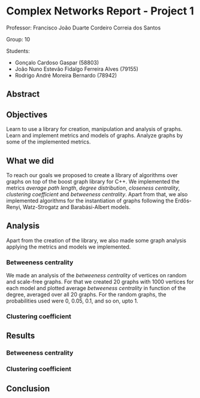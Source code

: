 # Complex Networks Report - Project 1

Professor: Francisco João Duarte Cordeiro Correia dos Santos

Group: 10

Students:
  - Gonçalo Cardoso Gaspar (58803)
  - João Nuno Estevão Fidalgo Ferreira Alves (79155)
  - Rodrigo André Moreira Bernardo (78942)

## Abstract

## Objectives
Learn to use a library for creation, manipulation and analysis of graphs. Learn
and implement metrics and models of graphs. Analyze graphs by some of the
implemented metrics.

## What we did
To reach our goals we proposed to create a library of algorithms over graphs on
top of the boost graph library for C++.
We implemented the metrics
*average path length*,
*degree distribution*,
*closeness centrality*,
*clustering coefficient* and
*betweeness centrality*.
Apart from that, we also implemented algorithms for the instantiation of graphs
following the Erdős-Renyi, Watz-Strogatz and Barabási-Albert models.

## Analysis
Apart from the creation of the library, we also made some graph analysis
applying the metrics and models we implemented.

### Betweeness centrality
We made an analysis of the *betweeness centrality* of vertices on random and
scale-free graphs.
For that we created 20 graphs with 1000 vertices for each model and plotted
average *betweeness centrality* in function of the degree, averaged over all
20 graphs.
For the random graphs, the probabilities used were 0, 0.05, 0.1, and so
on, upto 1.


### Clustering coefficient

## Results
### Betweeness centrality
### Clustering coefficient

## Conclusion
